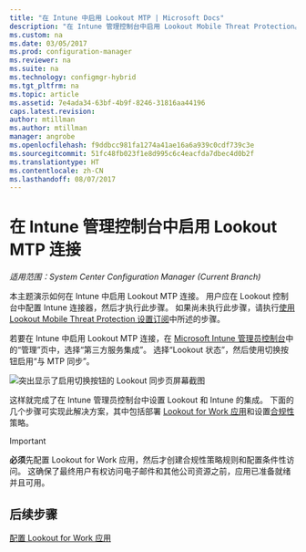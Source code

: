 ```yaml
---
title: "在 Intune 中启用 Lookout MTP | Microsoft Docs"
description: "在 Intune 管理控制台中启用 Lookout Mobile Threat Protection。"
ms.custom: na
ms.date: 03/05/2017
ms.prod: configuration-manager
ms.reviewer: na
ms.suite: na
ms.technology: configmgr-hybrid
ms.tgt_pltfrm: na
ms.topic: article
ms.assetid: 7e4ada34-63bf-4b9f-8246-31816aa44196
caps.latest.revision: 
author: mtillman
ms.author: mtillman
manager: angrobe
ms.openlocfilehash: f9ddbcc981fa1274a41ae16a6a939c0cdf739c3e
ms.sourcegitcommit: 51fc48fb023f1e8d995c6c4eacfda7dbec4d0b2f
ms.translationtype: HT
ms.contentlocale: zh-CN
ms.lasthandoff: 08/07/2017
---
```

# <a name="enable-lookout-mtp-connection-in-the-intune-admin-console"></a>在 Intune 管理控制台中启用 Lookout MTP 连接

*适用范围：System Center Configuration Manager (Current Branch)*

本主题演示如何在 Intune 中启用 Lookout MTP 连接。 用户应在 Lookout 控制台中配置 Intune 连接器，然后才执行此步骤。  如果尚未执行此步骤，请执行[使用 Lookout Mobile Threat Protection 设置订阅](set-up-your-subscription-with-lookout.md)中所述的步骤。

若要在 Intune 中启用 Lookout MTP 连接，在 [Microsoft Intune 管理员控制台](https://manage.microsoft.com)中的“管理”页中，选择“第三方服务集成”。 选择“Lookout 状态”，然后使用切换按钮启用“与 MTP 同步”。

![突出显示了启用切换按钮的 Lookout 同步页屏幕截图](media/lookout-intune-synchronization.png)

这样就完成了在 Intune 管理员控制台中设置 Lookout 和 Intune 的集成。  下面的几个步骤可实现此解决方案，其中包括部署 [Lookout for Work 应用](configure-and-deploy-lookout-for-work-apps.md)和设置[合规性](enable-device-threat-protection-rule-compliance-policy.md)策略。

>[!IMPORTANT]
> **必须**先配置 Lookout for Work 应用，然后才创建合规性策略规则和配置条件性访问。 这确保了最终用户有权访问电子邮件和其他公司资源之前，应用已准备就绪并且可用。

## <a name="next-steps"></a>后续步骤
[配置 Lookout for Work 应用](configure-and-deploy-lookout-for-work-apps.md)
